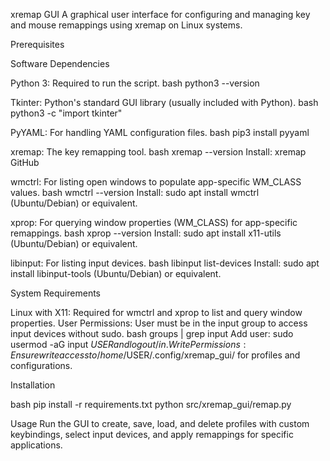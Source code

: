 xremap GUI
A graphical user interface for configuring and managing key and mouse remappings using xremap on Linux systems.

Prerequisites

Software Dependencies

Python 3: Required to run the script.
bash
python3 --version

Tkinter: Python's standard GUI library (usually included with Python).
bash
python3 -c "import tkinter"

PyYAML: For handling YAML configuration files.
bash
pip3 install pyyaml

xremap: The key remapping tool.
bash
xremap --version
Install: xremap GitHub

wmctrl: For listing open windows to populate app-specific WM_CLASS values.
bash
wmctrl --version
Install: sudo apt install wmctrl (Ubuntu/Debian) or equivalent.

xprop: For querying window properties (WM_CLASS) for app-specific remappings.
bash
xprop --version
Install: sudo apt install x11-utils (Ubuntu/Debian) or equivalent.

libinput: For listing input devices.
bash
libinput list-devices
Install: sudo apt install libinput-tools (Ubuntu/Debian) or equivalent.

System Requirements

Linux with X11: Required for wmctrl and xprop to list and query window properties.
User Permissions: User must be in the input group to access input devices without sudo.
bash
groups | grep input
Add user: sudo usermod -aG input $USER and log out/in.
Write Permissions: Ensure write access to /home/$USER/.config/xremap_gui/ for profiles and configurations.

Installation

bash
pip install -r requirements.txt
python src/xremap_gui/remap.py

Usage
Run the GUI to create, save, load, and delete profiles with custom keybindings, select input devices, and apply remappings for specific applications.
